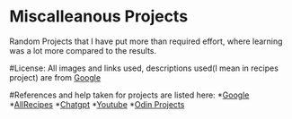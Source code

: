 # Miscalleanous Projects
Random Projects that I have put more than required effort, where learning was a lot more compared to the results.

#License:
All images and links used, descriptions used(I mean in recipes project) are from [Google](https://www.google.com/)

#References and help taken for projects are listed here:
*[Google](google.com)
*[AllRecipes](https://www.allrecipes.com/)
*[Chatgpt](https://openai.com/)
*[Youtube](youtube.com)
*[Odin Projects](https://www.theodinproject.com/)
